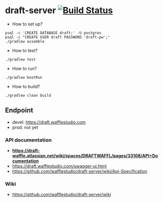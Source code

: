 # draft-server [![Build Status](https://travis-ci.com/wafflestudio/draft-server.svg?token=siV9jNpC1p2FuLSyqUnp&branch=master)](https://travis-ci.com/wafflestudio/draft-server)

- How to set up?
```
psql -c 'CREATE DATABASE draft;' -U postgres
psql -c "CREATE USER draft PASSWORD 'draft-pw';"
./gradlew assemble
```

- How to test?
```
./gradlew test
```

- How to run?
```
./gradlew bootRun
```

- How to build?
```
./gradlew clean build
```

## Endpoint
- devel: https://draft.wafflestudio.com
- prod: not yet

### API documentation
- **https://draft-waffle.atlassian.net/wiki/spaces/DRAFTWAFFL/pages/33108/API+Documentation**
- https://draft.wafflestudio.com/swagger-ui.html
- https://github.com/wafflestudio/draft-server/wiki/Api-Specification

### Wiki
- https://github.com/wafflestudio/draft-server/wiki
